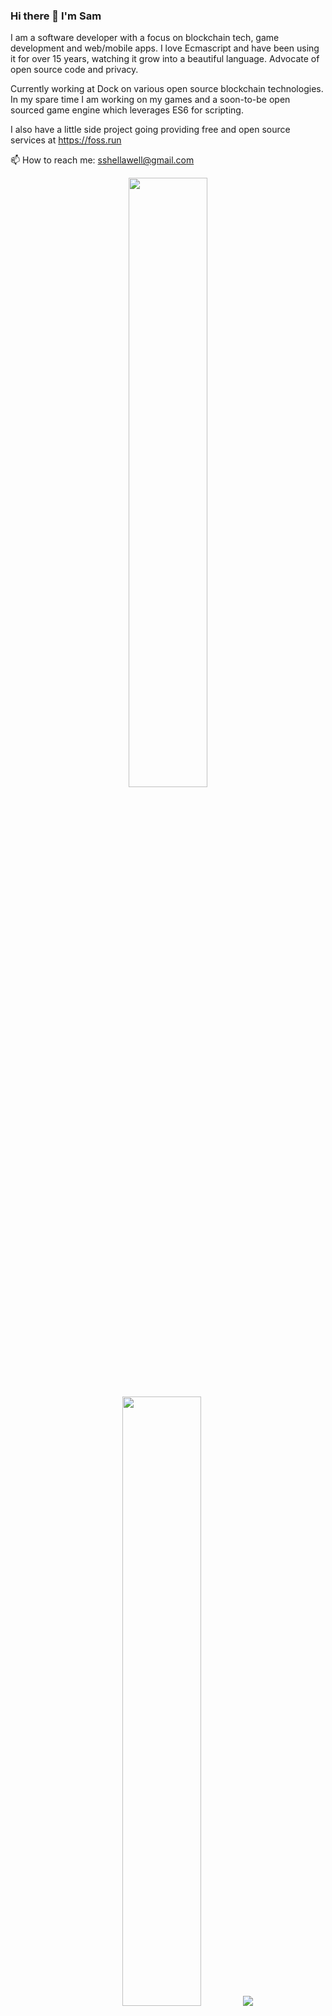 ### Hi there 👋 I'm Sam

I am a software developer with a focus on blockchain tech, game development and web/mobile apps. I love Ecmascript and have been using it for over 15 years, watching it grow into a beautiful language. Advocate of open source code and privacy.

Currently working at Dock on various open source blockchain technologies. In my spare time I am working on my games and a soon-to-be open sourced game engine which leverages ES6 for scripting.

I also have a little side project going providing free and open source services at https://foss.run

📫 How to reach me: sshellawell@gmail.com


<p align="center">
  <img height="50%" width="auto" src ="https://github-readme-stats.vercel.app/api?username=SamHellawell&show_icons=true&count_private=false&theme=nord&hide_border=true&hide=issues,contribs&bg_color=00000000">
  <img height="50%" width="auto" src ="https://github-readme-stats.vercel.app/api/top-langs/?username=SamHellawell&layout=compact&hide_border=true&theme=nord&bg_color=00000000&langs_count=6">
  <img src ="https://github-readme-streak-stats.herokuapp.com?user=SamHellawell&theme=nord&hide_border=true&background=FFFFFF00">
</p>

<!--
**SamHellawell/SamHellawell** is a ✨ _special_ ✨ repository because its `README.md` (this file) appears on your GitHub profile.

Here are some ideas to get you started:

- 🔭 I’m currently working on ...
- 🌱 I’m currently learning ...
- 👯 I’m looking to collaborate on ...
- 🤔 I’m looking for help with ...
- 💬 Ask me about ...
- 📫 How to reach me: ...
- 😄 Pronouns: ...
- ⚡ Fun fact: ...
-->
